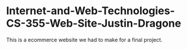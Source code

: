 Internet-and-Web-Technologies-CS-355-Web-Site-Justin-Dragone
============================================================

This is a ecommerce website we had to make for a final project. 
